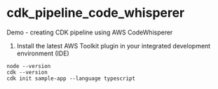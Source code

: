 # cdk_pipeline_code_whisperer
Demo - creating CDK pipeline using AWS CodeWhisperer



1. Install the latest AWS Toolkit plugin in your integrated development environment (IDE)
```
node --version
cdk --version
cdk init sample-app --language typescript
```
